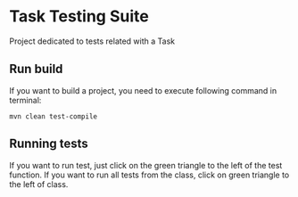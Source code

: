 # Task Testing Suite

Project dedicated to tests related with a Task 

## Run build 
If you want to build a project, you need to execute following command in terminal:

`mvn clean test-compile`

## Running tests
If you want to run test, just click on the green triangle to the left of the test function. If you want to run all tests from the class, click on green triangle to the left of class.
